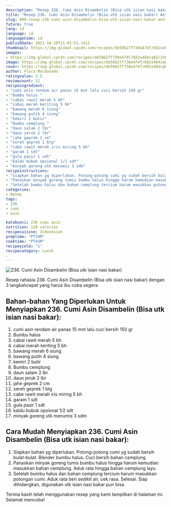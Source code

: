 ```yaml
---
description: "Resep 236. Cumi Asin Disambelin (Bisa utk isian nasi bakar) Anti Gagal"
title: "Resep 236. Cumi Asin Disambelin (Bisa utk isian nasi bakar) Anti Gagal"
slug: 909-resep-236-cumi-asin-disambelin-bisa-utk-isian-nasi-bakar-anti-gagal
future: true
lang: id
language: id
languageCode: id
publishDate: 2021-10-20T11:01:51.141Z 
thumbnail: https://img-global.cpcdn.com/recipes/de58627f738e474f/682x484cq65/236-cumi-asin-disambelin-bisa-utk-isian-nasi-bakar-foto-resep-utama.png
images:
- https://img-global.cpcdn.com/recipes/de58627f738e474f/682x484cq65/236-cumi-asin-disambelin-bisa-utk-isian-nasi-bakar-foto-resep-utama.png
image: https://img-global.cpcdn.com/recipes/de58627f738e474f/682x484cq65/236-cumi-asin-disambelin-bisa-utk-isian-nasi-bakar-foto-resep-utama.png
cover: https://img-global.cpcdn.com/recipes/de58627f738e474f/682x484cq65/236-cumi-asin-disambelin-bisa-utk-isian-nasi-bakar-foto-resep-utama.png
author: Flora Maldonado
ratingvalue: 3.5
reviewcount: 12
recipeingredient:
- "cumi asin rendam air panas 15 mnt lalu cuci bersih 150 gr"
- "Bumbu halus "
- "cabai rawit merah 5 bh"
- "cabai merah keriting 5 bh"
- "bawang merah 6 siung"
- "bawang putih 4 siung"
- "kemiri 2 butir"
- "Bumbu cemplung "
- "daun salam 2 lbr"
- "daun jeruk 2 lbr"
- "jahe geprek 2 cm"
- "sereh geprek 1 btg"
- "cabe rawit merah iris miring 5 bh"
- "garam 1 sdt"
- "gula pasir 1 sdt"
- "kaldu bubuk opsional 1/2 sdt"
- "minyak goreng utk menumis 3 sdm"
recipeinstructions:
- "Siapkan bahan yg diperlukan. Potong-potong cumi yg sudah bersih bulat-bulat. Blender bumbu halus. Cuci bersih bahan cemplung"
- "Panaskan minyak goreng tumis bumbu halus hingga harum kemudian masukkan bahan cemplung. Aduk rata hingga bahan cemplung layu."
- "Setelah bumbu halus dan bahan cemplung tercium harum masukkan potongan cumi. Aduk rata beri sedikit air, cek rasa. Selesai. Siap dihidangkan, digunakan utk isian nasi bakar pun bisa."
categories:
- Resep
tags:
- 236
- cumi
- asin

katakunci: 236 cumi asin 
nutrition: 129 calories
recipecuisine: Indonesian
preptime: "PT34M"
cooktime: "PT43M"
recipeyield: "1"
recipecategory: Lunch
. 
---
```



![236. Cumi Asin Disambelin (Bisa utk isian nasi bakar)](https://img-global.cpcdn.com/recipes/de58627f738e474f/682x484cq65/236-cumi-asin-disambelin-bisa-utk-isian-nasi-bakar-foto-resep-utama.png)

Resep rahasia 236. Cumi Asin Disambelin (Bisa utk isian nasi bakar)    dengan 3 langkahcepat yang harus ibu coba segera

<!--inarticleads1-->

## Bahan-bahan Yang Diperlukan Untuk Menyiapkan 236. Cumi Asin Disambelin (Bisa utk isian nasi bakar):

1. cumi asin rendam air panas 15 mnt lalu cuci bersih 150 gr
1. Bumbu halus 
1. cabai rawit merah 5 bh
1. cabai merah keriting 5 bh
1. bawang merah 6 siung
1. bawang putih 4 siung
1. kemiri 2 butir
1. Bumbu cemplung 
1. daun salam 2 lbr
1. daun jeruk 2 lbr
1. jahe geprek 2 cm
1. sereh geprek 1 btg
1. cabe rawit merah iris miring 5 bh
1. garam 1 sdt
1. gula pasir 1 sdt
1. kaldu bubuk opsional 1/2 sdt
1. minyak goreng utk menumis 3 sdm



<!--inarticleads2-->

## Cara Mudah Menyiapkan 236. Cumi Asin Disambelin (Bisa utk isian nasi bakar):

1. Siapkan bahan yg diperlukan. Potong-potong cumi yg sudah bersih bulat-bulat. Blender bumbu halus. Cuci bersih bahan cemplung
1. Panaskan minyak goreng tumis bumbu halus hingga harum kemudian masukkan bahan cemplung. Aduk rata hingga bahan cemplung layu.
1. Setelah bumbu halus dan bahan cemplung tercium harum masukkan potongan cumi. Aduk rata beri sedikit air, cek rasa. Selesai. Siap dihidangkan, digunakan utk isian nasi bakar pun bisa.




Terima kasih telah menggunakan resep yang kami tampilkan di halaman ini. Selamat mencoba!
